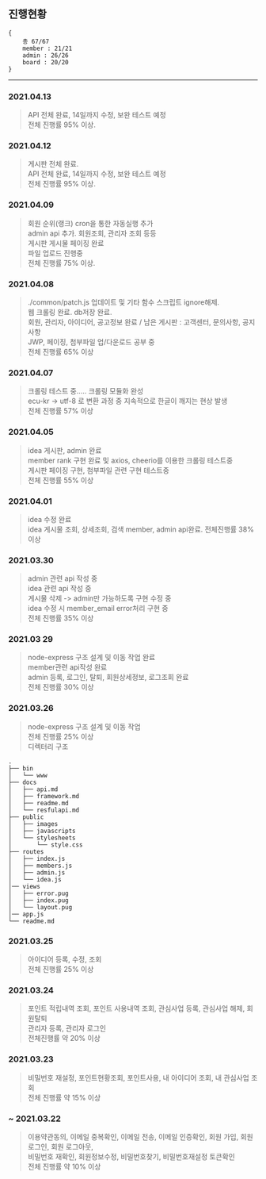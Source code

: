## 진행현황 ##
```
{
    총 67/67
    member : 21/21
    admin : 26/26
    board : 20/20
}
```
-----
### 2021.04.13 ###
> API 전체 완료, 14일까지 수정, 보완 테스트 예정 <br>
> 전체 진행률 95% 이상.

### 2021.04.12 ###
> 게시판 전체 완료. <br>
> API 전체 완료, 14일까지 수정, 보완 테스트 예정 <br>
> 전체 진행률 95% 이상.

### 2021.04.09 ###
> 회원 순위(랭크) cron을 통한 자동실행 추가 <br>
> admin api 추가. 회원조회, 관리자 조회 등등 <br>
> 게시판 게시물 페이징 완료 <br>
> 파일 업로드 진행중 <br>
> 전체 진행률 75% 이상.

### 2021.04.08 ###
> ./common/patch.js 업데이트 및 기타 함수 스크립트 ignore해제. <br>
> 웹 크롤링 완료. db저장 완료. <br>
> 회원, 관리자, 아이디어, 공고정보 완료 / 남은 게시판 : 고객센터, 문의사항, 공지사항 <br>
> JWP, 페이징, 첨부파일 업/다운로드 공부 중 <br>
> 전체 진행률 65% 이상

### 2021.04.07 ###
> 크롤링 테스트 중..... 크롤링 모듈화 완성 <br>
> ecu-kr -> utf-8 로 변환 과정 중 지속적으로 한글이 깨지는 현상 발생 <br>
> 전체 진행률 57% 이상

### 2021.04.05 ###
> idea 게시판, admin 완료 <br>
> member rank 구현 완료 및 axios, cheerio를 이용한 크롤링 테스트중 <br>
> 게시판 페이징 구현, 첨부파일 관련 구현 테스트중 <br>
> 전체 진행률 55% 이상

### 2021.04.01 ###
> idea 수정 완료 <br>
> idea 게시물 조회, 상세조회, 검색
> member, admin api완료. 전체진행률 38% 이상

### 2021.03.30 ###
> admin 관련 api 작성 중 <br>
> idea 관련 api 작성 중 <br>
> 게시물 삭제 -> admin만 가능하도록 구현 수정 중 <br>
> idea 수정 시 member_email error처리 구현 중 <br>
> 전체 진행률 35% 이상

### 2021.03 29 ###
> node-express 구조 설계 및 이동 작업 완료 <br>
> member관련 api작성 완료   <br>
> admin 등록, 로그인, 탈퇴, 회원상세정보, 로그조회 완료 <br>
> 전체 진행률 30% 이상


### 2021.03.26 ###
> node-express 구조 설계 및 이동 작업   <br>
> 전체 진행률 25% 이상 <br>
> 디렉터리 구조
```
.
├── bin   
│   └── www                    
├── docs   
│   ├── api.md  
│   ├── framework.md  
│   ├── readme.md  
│   └── resfulapi.md              
├── public                  
│   ├── images                            
│   ├── javascripts       
│   └── stylesheets 
│       └── style.css      
├── routes
│   ├── index.js                            
│   ├── members.js       
│   ├── admin.js   
│   └── idea.js 
│── views
│   ├── error.pug                           
│   ├── index.pug       
│   └── layout.pug
│── app.js
└── readme.md
```

### 2021.03.25 ###
> 아이디어 등록, 수정, 조회 <br>
> 전체 진행률 25% 이상  

### 2021.03.24 ###
> 포인트 적립내역 조회, 포인트 사용내역 조회, 관심사업 등록, 관심사업 해제, 회원탈퇴    <br>
> 관리자 등록, 관리자 로그인    <br>
> 전체진행률 약 20% 이상

### 2021.03.23 ###
> 비밀번호 재설정, 포인트현황조회, 포인트사용, 내 아이디어 조회, 내 관심사업 조회   <br>
> 전체 진행률 약 15% 이상

### ~ 2021.03.22 ###
> 이용약관동의, 이메일 중복확인, 이메일 전송, 이메일 인증확인, 회원 가입, 회원 로그인, 회원 로그아웃,   <br>
> 비밀번호 재확인, 회원정보수정, 비밀번호찾기, 비밀번호재설정 토큰확인  <br>
> 전체 진행률 약 10% 이상
